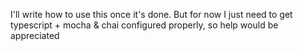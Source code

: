 I'll write how to use this once it's done. But for now I just need to get typescript + mocha & chai configured properly, so help would be appreciated 